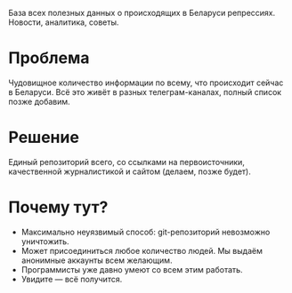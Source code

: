 База всех полезных данных о происходящих в Беларуси репрессиях. Новости, аналитика, советы.

# Проблема

Чудовищное количество информации по всему, что происходит сейчас в Беларуси. Всё это живёт в разных телеграм-каналах, полный список позже добавим.

# Решение

Единый репозиторий всего, со ссылками на первоисточники, качественной журналистикой и сайтом (делаем, позже будет).

# Почему тут?

- Максимально неуязвимый способ: git-репозиторий невозможно уничтожить. 
- Может присоединиться любое количество людей. Мы выдаём анонимные аккаунты всем желающим.
- Программисты уже давно умеют со всем этим работать.
- Увидите — всё получится.
